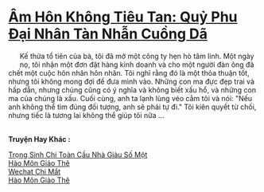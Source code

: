 <a href="https://truyentiki.com/am-hon-khong-tieu-tan-quy-phu-dai-nhan-tan-nhan-cuong-da.33938/" title="Âm Hôn Không Tiêu Tan: Quỷ Phu Đại Nhân Tàn Nhẫn Cuồng Dã"><h1>Âm Hôn Không Tiêu Tan: Quỷ Phu Đại Nhân Tàn Nhẫn Cuồng Dã</h1></a><div style="display:table"><img align="right" style="float: left; padding: 10px;" src="https://truyentiki.com/images/story/200x260/33938.jpg" alt="">Kế thừa tổ tiên của bà, tôi đã mở một công ty hẹn hò tâm linh. Một ngày nọ, tôi nhận một đơn đặt hàng kinh doanh và cho một người đàn ông đã chết một cuộc hôn nhân hôn nhân. Tôi nghĩ rằng đó là một thỏa thuận tốt, nhưng tôi không mong đợi để đưa mình vào. Những con ma đực đẹp trai và hấp dẫn, nhưng chúng cũng có ý nghĩa và không biết xấu hổ, và những con ma của chúng là xấu. Cuối cùng, anh ta lạnh lùng véo cằm tôi và nói: "Nếu anh không thể tìm đúng đối tượng, anh sẽ phải tự đi." Tôi kiên quyết từ chối, nhưng tiếc là tương lai không thể giúp tôi nữa ...</div><p><br><b>Truyện Hay Khác :</b></p><a href="https://truyentiki.com/trong-sinh-chi-toan-cau-nha-giau-so-mot.33937/" alt="Trọng Sinh Chi Toàn Cầu Nhà Giàu Số Một">Trọng Sinh Chi Toàn Cầu Nhà Giàu Số Một</a><br/><a href="https://medium.com/@hoangminhquan16819844/h%C3%A0o-m%C3%B4n-gi%E1%BA%A3o-th%C3%AA-7c2460479530" alt="Hào Môn Giảo Thê">Hào Môn Giảo Thê</a><br/><a href="https://www.pinterest.com/pin/594756694531324798" alt="Wechat Chi Mắt">Wechat Chi Mắt</a><br/><a href="https://www.plurk.com/p/nur1rb" alt="Hào Môn Giảo Thê">Hào Môn Giảo Thê</a><br/>